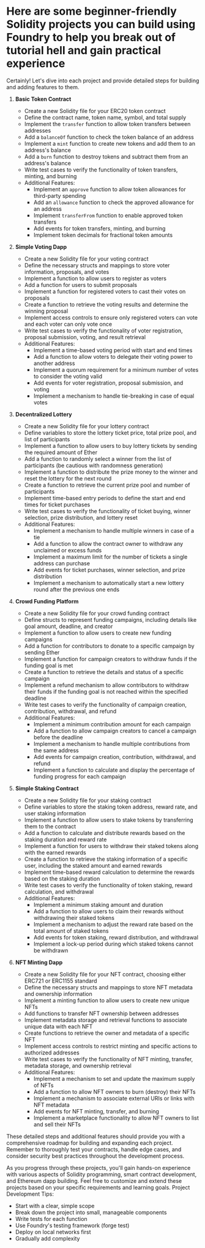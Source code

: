 # Here are some beginner-friendly Solidity projects you can build using Foundry to help you break out of tutorial hell and gain practical experience

Certainly! Let's dive into each project and provide detailed steps for building and adding features to them.

1. **Basic Token Contract**

    - Create a new Solidity file for your ERC20 token contract
    - Define the contract name, token name, symbol, and total supply
    - Implement the `transfer` function to allow token transfers between addresses
    - Add a `balanceOf` function to check the token balance of an address
    - Implement a `mint` function to create new tokens and add them to an address's balance
    - Add a `burn` function to destroy tokens and subtract them from an address's balance
    - Write test cases to verify the functionality of token transfers, minting, and burning
    - Additional Features:
        - Implement an `approve` function to allow token allowances for third-party spending
        - Add an `allowance` function to check the approved allowance for an address
        - Implement `transferFrom` function to enable approved token transfers
        - Add events for token transfers, minting, and burning
        - Implement token decimals for fractional token amounts

2. **Simple Voting Dapp**

    - Create a new Solidity file for your voting contract
    - Define the necessary structs and mappings to store voter information, proposals, and votes
    - Implement a function to allow users to register as voters
    - Add a function for users to submit proposals
    - Implement a function for registered voters to cast their votes on proposals
    - Create a function to retrieve the voting results and determine the winning proposal
    - Implement access controls to ensure only registered voters can vote and each voter can only vote once
    - Write test cases to verify the functionality of voter registration, proposal submission, voting, and result retrieval
    - Additional Features:
        - Implement a time-based voting period with start and end times
        - Add a function to allow voters to delegate their voting power to another address
        - Implement a quorum requirement for a minimum number of votes to consider the voting valid
        - Add events for voter registration, proposal submission, and voting
        - Implement a mechanism to handle tie-breaking in case of equal votes

3. **Decentralized Lottery**

    - Create a new Solidity file for your lottery contract
    - Define variables to store the lottery ticket price, total prize pool, and list of participants
    - Implement a function to allow users to buy lottery tickets by sending the required amount of Ether
    - Add a function to randomly select a winner from the list of participants (be cautious with randomness generation)
    - Implement a function to distribute the prize money to the winner and reset the lottery for the next round
    - Create a function to retrieve the current prize pool and number of participants
    - Implement time-based entry periods to define the start and end times for ticket purchases
    - Write test cases to verify the functionality of ticket buying, winner selection, prize distribution, and lottery reset
    - Additional Features:
        - Implement a mechanism to handle multiple winners in case of a tie
        - Add a function to allow the contract owner to withdraw any unclaimed or excess funds
        - Implement a maximum limit for the number of tickets a single address can purchase
        - Add events for ticket purchases, winner selection, and prize distribution
        - Implement a mechanism to automatically start a new lottery round after the previous one ends

4. **Crowd Funding Platform**

    - Create a new Solidity file for your crowd funding contract
    - Define structs to represent funding campaigns, including details like goal amount, deadline, and creator
    - Implement a function to allow users to create new funding campaigns
    - Add a function for contributors to donate to a specific campaign by sending Ether
    - Implement a function for campaign creators to withdraw funds if the funding goal is met
    - Create a function to retrieve the details and status of a specific campaign
    - Implement a refund mechanism to allow contributors to withdraw their funds if the funding goal is not reached within the specified deadline
    - Write test cases to verify the functionality of campaign creation, contribution, withdrawal, and refund
    - Additional Features:
        - Implement a minimum contribution amount for each campaign
        - Add a function to allow campaign creators to cancel a campaign before the deadline
        - Implement a mechanism to handle multiple contributions from the same address
        - Add events for campaign creation, contribution, withdrawal, and refund
        - Implement a function to calculate and display the percentage of funding progress for each campaign

5. **Simple Staking Contract**

    - Create a new Solidity file for your staking contract
    - Define variables to store the staking token address, reward rate, and user staking information
    - Implement a function to allow users to stake tokens by transferring them to the contract
    - Add a function to calculate and distribute rewards based on the staking duration and reward rate
    - Implement a function for users to withdraw their staked tokens along with the earned rewards
    - Create a function to retrieve the staking information of a specific user, including the staked amount and earned rewards
    - Implement time-based reward calculation to determine the rewards based on the staking duration
    - Write test cases to verify the functionality of token staking, reward calculation, and withdrawal
    - Additional Features:
        - Implement a minimum staking amount and duration
        - Add a function to allow users to claim their rewards without withdrawing their staked tokens
        - Implement a mechanism to adjust the reward rate based on the total amount of staked tokens
        - Add events for token staking, reward distribution, and withdrawal
        - Implement a lock-up period during which staked tokens cannot be withdrawn

6. **NFT Minting Dapp**
    - Create a new Solidity file for your NFT contract, choosing either ERC721 or ERC1155 standard
    - Define the necessary structs and mappings to store NFT metadata and ownership information
    - Implement a minting function to allow users to create new unique NFTs
    - Add functions to transfer NFT ownership between addresses
    - Implement metadata storage and retrieval functions to associate unique data with each NFT
    - Create functions to retrieve the owner and metadata of a specific NFT
    - Implement access controls to restrict minting and specific actions to authorized addresses
    - Write test cases to verify the functionality of NFT minting, transfer, metadata storage, and ownership retrieval
    - Additional Features:
        - Implement a mechanism to set and update the maximum supply of NFTs
        - Add a function to allow NFT owners to burn (destroy) their NFTs
        - Implement a mechanism to associate external URIs or links with NFT metadata
        - Add events for NFT minting, transfer, and burning
        - Implement a marketplace functionality to allow NFT owners to list and sell their NFTs

These detailed steps and additional features should provide you with a comprehensive roadmap for building and expanding each project. Remember to thoroughly test your contracts, handle edge cases, and consider security best practices throughout the development process.

As you progress through these projects, you'll gain hands-on experience with various aspects of Solidity programming, smart contract development, and Ethereum dapp building. Feel free to customize and extend these projects based on your specific requirements and learning goals.
Project Development Tips:

-   Start with a clear, simple scope
-   Break down the project into small, manageable components
-   Write tests for each function
-   Use Foundry's testing framework (forge test)
-   Deploy on local networks first
-   Gradually add complexity

